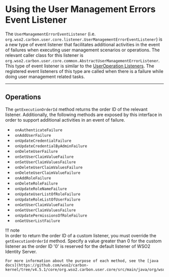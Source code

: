 # Using the User Management Errors Event Listener

The `UserManagementErrorEventListener` (i.e. `org.wso2.carbon.user.core.listener.UserManagementErrorEventListener`) is a new type of event listener that facilitates additional activities in the event of failures when executing user management scenarios or operations. The relevant caller class for this listener is `org.wso2.carbon.user.core.common.AbstractUserManagementErrorListener`. This type of event listener is similar to the [UserOperation Listeners](../../develop/user-store-listeners). The registered event listeners of this type are called when there is a failure while doing user management related tasks.

---

## Operations

The `getExecutionOrderId` method returns the order ID of the relevant listener. Additionally, the following methods are exposed by this interface in order to support additional activities in an event of failure.

-   ` onAuthenticateFailure`
-   ` onAddUserFailure`
-   ` onUpdateCredentialFailure`
-   ` onUpdateCredentialByAdminFailure`
-   ` onDeleteUserFailure`
-   ` onSetUserClaimValueFailure`
-   ` onSetUserClaimValuesFailure`
-   ` onDeleteUserClaimValuesFailure`
-   ` onDeleteUserClaimValueFailure`
-   ` onAddRoleFailure`
-   ` onDeleteRoleFailure`
-   ` onUpdateRoleNameFailure`
-   ` onUpdateUserListOfRoleFailure`
-   ` onUpdateRoleListOfUserFailure`
-   ` onGetUserClaimValueFailure`
-   ` onGetUserClaimValuesFailure`
-   ` onUpdatePermissionsOfRoleFailure`
-   ` onGetUserListFailure`  

!!! note    
    In order to return the order ID of a custom listener, you must override the `getExecutionOrderId` method. Specify a value greater than 0 for the custom listener as the order ID '0' is reserved for the default listener of WSO2 Identity Server.
    
    For more information about the purpose of each method, see the [java docs](https://github.com/wso2/carbon-kernel/tree/v4.5.1/core/org.wso2.carbon.user.core/src/main/java/org/wso2/carbon/user/core/listener/UserManagementErrorEventListener.java).
    
